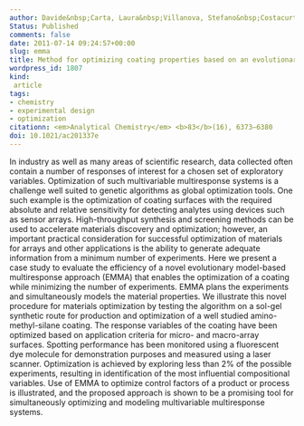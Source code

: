 ```yaml
---
author: Davide&nbsp;Carta, Laura&nbsp;Villanova, Stefano&nbsp;Costacurta, Alessandro&nbsp;Patelli, Irene&nbsp;Poli, Simone&nbsp;Vezzu, Paolo&nbsp;Scopece, Fabio&nbsp;Lisi, Kate&nbsp;Smith&#8209;Miles, Rob&nbsp;J&nbsp;Hyndman, Anita&nbsp;J&nbsp;Hill, Paolo&nbsp;Falcaro
Status: Published
comments: false
date: 2011-07-14 09:24:57+00:00
slug: emma
title: Method for optimizing coating properties based on an evolutionary algorithm approach
wordpress_id: 1807
kind:
 article
tags:
- chemistry
- experimental design
- optimization
citationn: <em>Analytical Chemistry</em> <b>83</b>(16), 6373–6380
doi: 10.1021/ac201337e
---
```


In industry as well as many areas of scientific research, data collected often contain a number of responses of interest for a chosen set of exploratory variables. Optimization of such multivariable multiresponse systems is a challenge well suited to genetic algorithms as global optimization tools. One such example is the optimization of coating surfaces with the required absolute and relative sensitivity for detecting analytes using devices such as sensor arrays. High-throughput synthesis and screening methods can be used to accelerate materials discovery and optimization; however, an important practical consideration for successful optimization of materials for arrays and other applications is the ability to generate adequate information from a minimum number of experiments. Here we present a case study to evaluate the efficiency of a novel evolutionary model-based multiresponse approach (EMMA) that enables the optimization of a coating while minimizing the number of experiments. EMMA plans the experiments and simultaneously models the material properties. We illustrate this novel procedure for materials optimization by testing the algorithm on a sol-gel synthetic route for production and optimization of a well studied amino-methyl-silane coating. The response variables of the coating have been optimized based on application criteria for micro- and macro-array surfaces. Spotting performance has been monitored using a fluorescent dye molecule for demonstration purposes and measured using a laser scanner. Optimization is achieved by exploring less than 2% of the possible experiments, resulting in identification of the most influential compositional variables. Use of EMMA to optimize control factors of a product or process is illustrated, and the proposed approach is shown to be a promising tool for simultaneously optimizing and modeling multivariable multiresponse systems.


